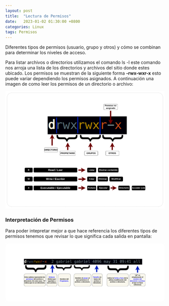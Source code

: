 ```yaml
---
layout: post
title:  "Lectura de Permisos"
date:   2023-01-02 01:30:00 +0800
categories: Linux
tags: Permisos
---
```


Diferentes tipos de permisos (usuario, grupo y otros) y cómo se combinan para determinar los niveles de acceso.

Para listar archivos o directorios utilizamos el comando ls -l este comando nos arroja una lista de los directorios y archivos del sitio donde estes ubicado. Los permisos se muestran de la siguiente forma **-rwx-wxr-x** esto puede variar dependiendo los permisos asignados.
A continuación una imagen de como leer los permisos de un directorio o archivo: 

![P1i1](/assets/images/Post/P1/P1i1.png)


### Interpretación de Permisos

Para poder intepretar mejor a que hace referencia los diferentes tipos de permisos tenemos que revisar lo que significa cada salida en pantalla:

![P1i2](/assets/images/Post/P1/P1i22.png)



